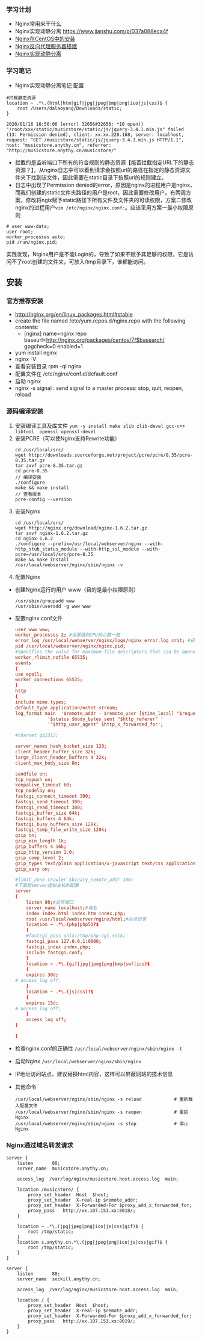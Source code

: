 ### 学习计划
* Nginx常用来干什么
* Nginx实现动静分离 https://www.jianshu.com/p/037a088eca4f
* [Nginx在CentOS中的安装](plugins/nginx.md##安装)
* [Nginx反向代理服务器搭建](plugins/nginx.md)
* [Nginx实现动静分离](plugins/nginx.md)

### 学习笔记
* Nginx实现动静分离笔记
配置
```
#拦截静态资源
location ~ .*\.(html|htm|gif|jpg|jpeg|bmp|png|ico|js|css)$ {
    root /Users/dalaoyang/Downloads/static;
}
```
```
2020/01/16 16:56:06 [error] 32656#32656: *10 open() "/root/xxx/static/musicstore/static/js/jquery-3.4.1.min.js" failed (13: Permission denied), client: xx.xx.228.168, server: localhost, request: "GET /musicstore/static/js/jquery-3.4.1.min.js HTTP/1.1", host: "musicstore.anythy.cn", referrer: "http://musicstore.anythy.cn/musicstore/"
```
* 拦截的是监听端口下所有的符合规则的静态资源【能否拦截指定URL下的静态资源？】，从nginx日志中可以看到请求会按照url的路径在指定的静态资源文件夹下找到该文件，因此需要在static目录下按照url的规则建立。
* 日志中出现了Permission denied的error，原因是nginx的进程用户是nginx，而我们创建的static文件夹路径的用户是root，因此需要修改用户。有两周方案，修改将ngix赋予static路径下所有文件及文件夹的可读权限，方案二修改nginx的进程用户`vim /etc/nginx/nginx.conf:`。应该采用方案一最小权限原则
```
# user www-data;
user root;
worker_processes auto;
pid /run/nginx.pid;
```
实践发现，Niginx用户是不能Login的，导致了如果不赋予其足够的权限，它是访问不了root创建的文件夹，可放入/tmp目录下，谁都能访问。

## 安装
### 官方推荐安装
* http://nginx.org/en/linux_packages.html#stable
* create the file named /etc/yum.repos.d/nginx.repo with the following contents:
  * [nginx]
    name=nginx repo
    baseurl=http://nginx.org/packages/centos/7/$basearch/
    gpgcheck=0
    enabled=1
* yum install nginx
* nginx -V
*  查看安装目录  rpm -ql nginx
*  配置文件在 /etc/nginx/conf.d/default.conf
*  启动 nginx
*  nginx -s signal     : send signal to a master process: stop, quit, reopen, reload

### 源码编译安装
1. 安装编译工具及库文件 `yum -y install make zlib zlib-devel gcc-c++ libtool  openssl openssl-devel`
2. 安装PCRE（可以使Nginx支持Rewrite功能）
   ```shell
   cd /usr/local/src/
   wget http://downloads.sourceforge.net/project/pcre/pcre/8.35/pcre-8.35.tar.gz
   tar zxvf pcre-8.35.tar.gz
   cd pcre-8.35
   // 编译安装
   ./configure
   make && make install
   // 查看版本
   pcre-config --version
   ```
3. 安装Nginx
   ```shell
   cd /usr/local/src/
   wget http://nginx.org/download/nginx-1.6.2.tar.gz
   tar zxvf nginx-1.6.2.tar.gz
   cd nginx-1.6.2
   ./configure --prefix=/usr/local/webserver/nginx --with-http_stub_status_module --with-http_ssl_module --with-pcre=/usr/local/src/pcre-8.35
   make && make install
   /usr/local/webserver/nginx/sbin/nginx -v
   ```
4. 配置Nginx
 * 创建Nginx运行的用户 www（目的是最小权限原则）
   ```shell
   /usr/sbin/groupadd www
   /usr/sbin/useradd -g www www
   ```
 * 配置nginx.conf文件

    ```conf
    user www www;
    worker_processes 2; #设置值和CPU核心数一致
    error_log /usr/local/webserver/nginx/logs/nginx_error.log crit; #日志位置和日志级别
    pid /usr/local/webserver/nginx/nginx.pid;
    #Specifies the value for maximum file descriptors that can be opened by this process.
    worker_rlimit_nofile 65535;
    events
    {
    use epoll;
    worker_connections 65535;
    }
    http
    {
    include mime.types;
    default_type application/octet-stream;
    log_format main  '$remote_addr - $remote_user [$time_local] "$request" '
                '$status $body_bytes_sent "$http_referer" '
                '"$http_user_agent" $http_x_forwarded_for';

    #charset gb2312;

    server_names_hash_bucket_size 128;
    client_header_buffer_size 32k;
    large_client_header_buffers 4 32k;
    client_max_body_size 8m;

    sendfile on;
    tcp_nopush on;
    keepalive_timeout 60;
    tcp_nodelay on;
    fastcgi_connect_timeout 300;
    fastcgi_send_timeout 300;
    fastcgi_read_timeout 300;
    fastcgi_buffer_size 64k;
    fastcgi_buffers 4 64k;
    fastcgi_busy_buffers_size 128k;
    fastcgi_temp_file_write_size 128k;
    gzip on;
    gzip_min_length 1k;
    gzip_buffers 4 16k;
    gzip_http_version 1.0;
    gzip_comp_level 2;
    gzip_types text/plain application/x-javascript text/css application/xml;
    gzip_vary on;

    #limit_zone crawler $binary_remote_addr 10m;
    #下面是server虚拟主机的配置
    server
    {
        listen 80;#监听端口
        server_name localhost;#域名
        index index.html index.htm index.php;
        root /usr/local/webserver/nginx/html;#站点目录
        location ~ .*\.(php|php5)?$
        {
        #fastcgi_pass unix:/tmp/php-cgi.sock;
        fastcgi_pass 127.0.0.1:9000;
        fastcgi_index index.php;
        include fastcgi.conf;
        }
        location ~ .*\.(gif|jpg|jpeg|png|bmp|swf|ico)$
        {
        expires 30d;
    # access_log off;
        }
        location ~ .*\.(js|css)?$
        {
        expires 15d;
    # access_log off;
        }
        access_log off;
    }

    }
    ```
 * 检查nginx.conf的正确性 `/usr/local/webserver/nginx/sbin/nginx -t`
 * 启动Nginx `/usr/local/webserver/nginx/sbin/nginx`
 * IP地址访问站点，建议替换html内容，这样可以屏蔽网站的技术信息
 * 其他命令
   ```shell
   /usr/local/webserver/nginx/sbin/nginx -s reload            # 重新载入配置文件
   /usr/local/webserver/nginx/sbin/nginx -s reopen            # 重启 Nginx
   /usr/local/webserver/nginx/sbin/nginx -s stop              # 停止 Nginx
   ```
### Nginx通过域名转发请求
```
server {
    listen       80;
    server_name  musicstore.anythy.cn;

    access_log  /var/log/nginx/musicstore.host.access.log  main;

    location /musicstore/ {
        proxy_set_header  Host  $host;
        proxy_set_header  X-real-ip $remote_addr;
        proxy_set_header  X-Forwarded-For $proxy_add_x_forwarded_for;
        proxy_pass   http://xx.107.153.xx:8018/;
    }

    location ~ .*\.(jpg|jpeg|png|ico|js|css|gif)$ {
        root /tmp/static;
    }
    location s.anythy.cn.*\.(jpg|jpeg|png|ico|js|css|gif)$ {
        root /tmp/static;
    }
}

server {
    listen       80;
    server_name  seckill.anythy.cn;

    access_log  /var/log/nginx/musicstore.host.access.log  main;

    location / {
        proxy_set_header  Host  $host;
        proxy_set_header  X-real-ip $remote_addr;
        proxy_set_header  X-Forwarded-For $proxy_add_x_forwarded_for;
        proxy_pass   http://xx.107.153.xx:8019/;
    }
}
```